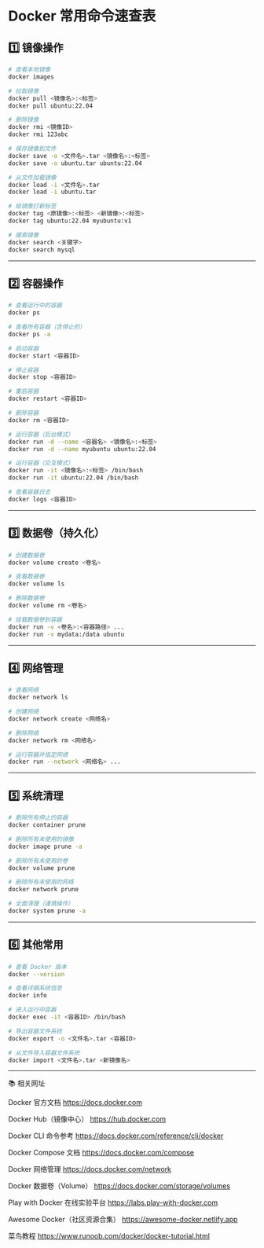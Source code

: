 # Docker 常用命令速查表

## 1️⃣ 镜像操作

```bash
# 查看本地镜像
docker images

# 拉取镜像
docker pull <镜像名>:<标签>
docker pull ubuntu:22.04

# 删除镜像
docker rmi <镜像ID>
docker rmi 123abc

# 保存镜像到文件
docker save -o <文件名>.tar <镜像名>:<标签>
docker save -o ubuntu.tar ubuntu:22.04

# 从文件加载镜像
docker load -i <文件名>.tar
docker load -i ubuntu.tar

# 给镜像打新标签
docker tag <原镜像>:<标签> <新镜像>:<标签>
docker tag ubuntu:22.04 myubuntu:v1

# 搜索镜像
docker search <关键字>
docker search mysql
```

---

## 2️⃣ 容器操作

```bash
# 查看运行中的容器
docker ps

# 查看所有容器（含停止的）
docker ps -a

# 启动容器
docker start <容器ID>

# 停止容器
docker stop <容器ID>

# 重启容器
docker restart <容器ID>

# 删除容器
docker rm <容器ID>

# 运行容器（后台模式）
docker run -d --name <容器名> <镜像名>:<标签>
docker run -d --name myubuntu ubuntu:22.04

# 运行容器（交互模式）
docker run -it <镜像名>:<标签> /bin/bash
docker run -it ubuntu:22.04 /bin/bash

# 查看容器日志
docker logs <容器ID>
```

---

## 3️⃣ 数据卷（持久化）

```bash
# 创建数据卷
docker volume create <卷名>

# 查看数据卷
docker volume ls

# 删除数据卷
docker volume rm <卷名>

# 挂载数据卷到容器
docker run -v <卷名>:<容器路径> ...
docker run -v mydata:/data ubuntu
```

---

## 4️⃣ 网络管理

```bash
# 查看网络
docker network ls

# 创建网络
docker network create <网络名>

# 删除网络
docker network rm <网络名>

# 运行容器并指定网络
docker run --network <网络名> ...
```

---

## 5️⃣ 系统清理

```bash
# 删除所有停止的容器
docker container prune

# 删除所有未使用的镜像
docker image prune -a

# 删除所有未使用的卷
docker volume prune

# 删除所有未使用的网络
docker network prune

# 全面清理（谨慎操作）
docker system prune -a
```

---

## 6️⃣ 其他常用

```bash
# 查看 Docker 版本
docker --version

# 查看详细系统信息
docker info

# 进入运行中容器
docker exec -it <容器ID> /bin/bash

# 导出容器文件系统
docker export -o <文件名>.tar <容器ID>

# 从文件导入容器文件系统
docker import <文件名>.tar <新镜像名>
```

---

📚 相关网址


Docker 官方文档
https://docs.docker.com

Docker Hub（镜像中心）
https://hub.docker.com

Docker CLI 命令参考
https://docs.docker.com/reference/cli/docker

Docker Compose 文档
https://docs.docker.com/compose

Docker 网络管理
https://docs.docker.com/network

Docker 数据卷（Volume）
https://docs.docker.com/storage/volumes

Play with Docker 在线实验平台
https://labs.play-with-docker.com

Awesome Docker（社区资源合集）
https://awesome-docker.netlify.app

菜鸟教程
https://www.runoob.com/docker/docker-tutorial.html
